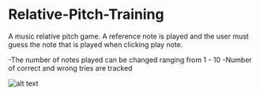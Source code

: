 # Relative-Pitch-Training

A music relative pitch game. A reference note is played and the user must guess the note that is played when clicking play note. 

-The number of notes played can be changed ranging from 1 - 10
-Number of correct and wrong tries are tracked

![alt text](https://ibb.co/YQZsXQW)
